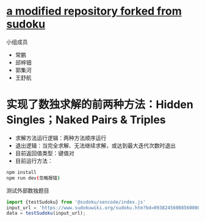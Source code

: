 # [a modified repository forked from sudoku](https://sudoku.jonasgeiler.com)

小组成员

- 常鹏
- 邱梓钿
- 郭集河
- 王舒航

# 实现了数独求解的前两种方法：Hidden Singles；Naked Pairs & Triples
- 求解方法运行逻辑：两种方法顺序运行
- 退出逻辑：当完全求解、无法继续求解，或达到最大迭代次数时退出
- 目前返回值类型：键值对
- 目前运行方法：
```bash
npm install
npm run dev(忽略报错)
```

测试外部数独题目
```javascript
import {testSudoku} from '@sudoku/sencode/index.js'
input_url = 'https://www.sudokuwiki.org/sudoku.htm?bd=093824560085600002206075008321769845000258300578040296850016723007082650002507180'
data = testSudoku(input_url);


